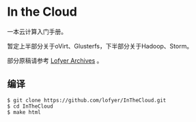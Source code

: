 In the Cloud
====

一本云计算入门手册。

暂定上半部分关于oVirt、Glusterfs，下半部分关于Hadoop、Storm。

部分原稿请参考 [Lofyer Archives](http://blog.lofyer.org) 。

编译
----

```
$ git clone https://github.com/lofyer/InTheCloud.git
$ cd InTheCloud
$ make html
```
